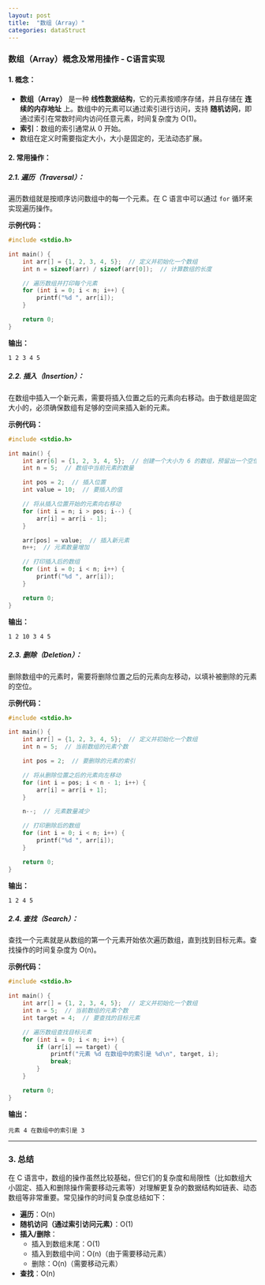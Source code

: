 ```yaml
---
layout: post
title:  "数组（Array）"
categories: dataStruct
---
```


### 数组（Array）概念及常用操作 - C语言实现

#### 1. **概念**：
- **数组（Array）** 是一种 **线性数据结构**，它的元素按顺序存储，并且存储在 **连续的内存地址** 上。数组中的元素可以通过索引进行访问，支持 **随机访问**，即通过索引在常数时间内访问任意元素，时间复杂度为 O(1)。
- **索引**：数组的索引通常从 0 开始。
- 数组在定义时需要指定大小，大小是固定的，无法动态扩展。

#### 2. **常用操作**：

##### 2.1. **遍历（Traversal）**：
遍历数组就是按顺序访问数组中的每一个元素。在 C 语言中可以通过 `for` 循环来实现遍历操作。

**示例代码：**
```c
#include <stdio.h>

int main() {
    int arr[] = {1, 2, 3, 4, 5};  // 定义并初始化一个数组
    int n = sizeof(arr) / sizeof(arr[0]);  // 计算数组的长度

    // 遍历数组并打印每个元素
    for (int i = 0; i < n; i++) {
        printf("%d ", arr[i]);
    }

    return 0;
}
```

**输出：**
```
1 2 3 4 5
```

##### 2.2. **插入（Insertion）**：
在数组中插入一个新元素，需要将插入位置之后的元素向右移动。由于数组是固定大小的，必须确保数组有足够的空间来插入新的元素。

**示例代码：**
```c
#include <stdio.h>

int main() {
    int arr[6] = {1, 2, 3, 4, 5};  // 创建一个大小为 6 的数组，预留出一个空位
    int n = 5;  // 数组中当前元素的数量

    int pos = 2;  // 插入位置
    int value = 10;  // 要插入的值

    // 将从插入位置开始的元素向右移动
    for (int i = n; i > pos; i--) {
        arr[i] = arr[i - 1];
    }

    arr[pos] = value;  // 插入新元素
    n++;  // 元素数量增加

    // 打印插入后的数组
    for (int i = 0; i < n; i++) {
        printf("%d ", arr[i]);
    }

    return 0;
}
```

**输出：**
```
1 2 10 3 4 5
```

##### 2.3. **删除（Deletion）**：
删除数组中的元素时，需要将删除位置之后的元素向左移动，以填补被删除的元素的空位。

**示例代码：**
```c
#include <stdio.h>

int main() {
    int arr[] = {1, 2, 3, 4, 5};  // 定义并初始化一个数组
    int n = 5;  // 当前数组的元素个数

    int pos = 2;  // 要删除的元素的索引

    // 将从删除位置之后的元素向左移动
    for (int i = pos; i < n - 1; i++) {
        arr[i] = arr[i + 1];
    }

    n--;  // 元素数量减少

    // 打印删除后的数组
    for (int i = 0; i < n; i++) {
        printf("%d ", arr[i]);
    }

    return 0;
}
```

**输出：**
```
1 2 4 5
```

##### 2.4. **查找（Search）**：
查找一个元素就是从数组的第一个元素开始依次遍历数组，直到找到目标元素。查找操作的时间复杂度为 O(n)。

**示例代码：**
```c
#include <stdio.h>

int main() {
    int arr[] = {1, 2, 3, 4, 5};  // 定义并初始化一个数组
    int n = 5;  // 当前数组的元素个数
    int target = 4;  // 要查找的目标元素

    // 遍历数组查找目标元素
    for (int i = 0; i < n; i++) {
        if (arr[i] == target) {
            printf("元素 %d 在数组中的索引是 %d\n", target, i);
            break;
        }
    }

    return 0;
}
```

**输出：**
```
元素 4 在数组中的索引是 3
```

---

### 3. **总结**
在 C 语言中，数组的操作虽然比较基础，但它们的复杂度和局限性（比如数组大小固定、插入和删除操作需要移动元素等）对理解更复杂的数据结构如链表、动态数组等非常重要。常见操作的时间复杂度总结如下：

- **遍历**：O(n)
- **随机访问（通过索引访问元素）**：O(1)
- **插入/删除**：
  - 插入到数组末尾：O(1)
  - 插入到数组中间：O(n)（由于需要移动元素）
  - 删除：O(n)（需要移动元素）
- **查找**：O(n)